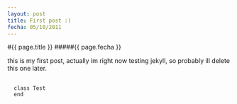 ```yaml
---
layout: post
title: First post :)
fecha: 05/10/2011
---
```


#{{ page.title }}
#####{{ page.fecha }}

this is my first post, actually im right now testing jekyll, so probably ill delete this one later.
<pre>
  <code class="ruby">
  class Test
  end
  </code>
</pre>


